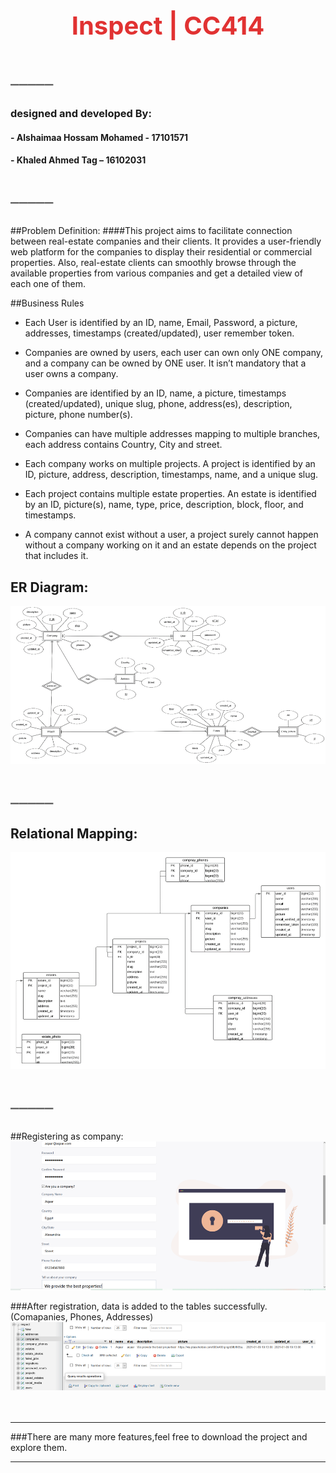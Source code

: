 <p align="center" style="color:rgb(225,50,50);font-size: 40px;font-weight: bold">Inspect | CC414</p>

<p style="color:rgb(100,100,100);font-size: 30px;">_____</p>

### designed and developed By:
#### - Alshaimaa Hossam Mohamed - 17101571
#### - Khaled Ahmed Tag – 16102031

<p style="color:rgb(100,100,100);font-size: 30px;">_____</p>

##Problem Definition:
####This project aims to facilitate connection between real-estate companies and their clients. It provides a user-friendly web platform for the companies to display their residential or commercial properties. Also, real-estate clients can smoothly browse through the available properties from various companies and get a detailed view of each one of them. 

##Business Rules
-	Each User is identified by an ID, name, Email, Password, a picture,  addresses, timestamps (created/updated), user remember token.


-	Companies are owned by users, each user can own only ONE company, and a company can be owned by ONE user. It isn’t mandatory that a user owns a company.


-	Companies are identified by an ID, name, a picture, timestamps (created/updated), unique slug, phone, address(es), description, picture, phone number(s).


-	Companies can have multiple addresses mapping to multiple branches, each address contains Country, City and street.


-	Each company works on multiple projects. A project is identified by an ID, picture, address, description, timestamps, name, and a unique slug.


-	Each project contains multiple estate properties. An estate is identified by an ID, picture(s), name, type, price, description, block, floor, and timestamps.


-	A company cannot exist without a user, a project surely cannot happen without a company working on it and an estate depends on the project that includes it.

## ER Diagram:

![img_4.png](img_4.png)
<p style="color:rgb(100,100,100);font-size: 30px;">_____</p>

## Relational Mapping:

![img_6.png](img_6.png)
<p style="color:rgb(100,100,100);font-size: 30px;">_____</p>

##Registering as company:
![img_8.png](img_8.png)


###After registration, data is added to the tables successfully. (Comapanies, Phones, Addresses)
![img_10.png](img_10.png)
<br>
<br>
<br>
<hr style="color:rgb(100,100,100);">

###There are many more features,feel free to download the project and explore them.

<hr style="color:rgb(100,100,100);">
<br>
<br>
<br>
